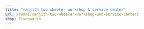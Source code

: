 ```yaml
---
title: "ranjith two wheeler workshop & service center"
url: /ranni/ranjith-two-wheeler-workshop-und-service-center/
shop: Eisenwaren
---
```

